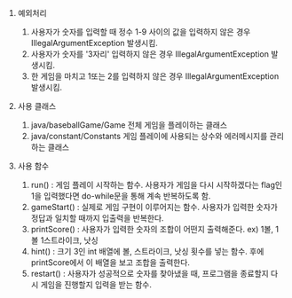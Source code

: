 1. 예외처리
   1. 사용자가 숫자를 입력할 때 정수 1-9 사이의 값을 입력하지 않은 경우 IllegalArgumentException 발생시킴.
   2. 사용자가 숫자를 '3자리' 입력하지 않은 경우 IllegalArgumentException 발생시킴.
   3. 한 게임을 마치고 1또는 2를 입력하지 않은 경우 IllegalArgumentException 발생시킴.

2. 사용 클래스
   1. java/baseballGame/Game
      전체 게임을 플레이하는 클래스
   2. java/constant/Constants
      게임 플레이에 사용되는 상수와 에러메시지를 관리하는 클래스

3. 사용 함수
   1. run() : 게임 플레이 시작하는 함수. 사용자가 게임을 다시 시작하겠다는 flag인 1을 입력했다면 do-while문을 통해 계속 반복하도록 함.
   2. gameStart() : 실제로 게임 구현이 이루어지는 함수. 사용자가 입력한 숫자가 정답과 일치할 때까지 입출력을 반복한다.
   3. printScore() : 사용자가 입력한 숫자의 조합이 어떤지 출력해준다. ex) 1볼, 1볼 1스트라이크, 낫싱
   4. hint() : 크기 3인 int 배열에 볼, 스트라이크, 낫싱 횟수를 넣는 함수. 후에 printScore에서 이 배열을 보고 조합을 출력한다.
   5. restart() : 사용자가 성공적으로 숫자를 찾아냈을 때, 프로그램을 종료할지 다시 게임을 진행할지 입력을 받는 함수.
